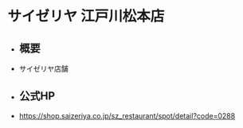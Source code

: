 # サイゼリヤ 江戸川松本店
- ## 概要
- サイゼリヤ店舗
- ## 公式HP
- https://shop.saizeriya.co.jp/sz_restaurant/spot/detail?code=0288